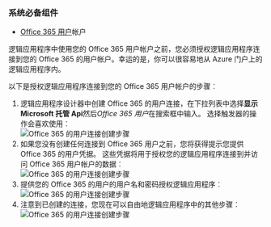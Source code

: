 ### <a name="prerequisites"></a>系统必备组件

- [Office 365 用户](https://office365.com)帐户  


逻辑应用程序中使用您的 Office 365 用户帐户之前，您必须授权逻辑应用程序连接到您的 Office 365 的用户帐户。幸运的是，你可以很容易地从 Azure 门户上的逻辑应用程序内。  

以下是授权逻辑应用程序连接到您的 Office 365 用户帐户的步骤︰  
1. 逻辑应用程序设计器中创建 Office 365 的用户连接，在下拉列表中选择**显示 Microsoft 托管 Api**然后*Office 365 用户*在搜索框中输入。 选择触发器的操作会喜欢使用︰  
![Office 365 的用户连接创建步骤](./media/connectors-create-api-office365users/office365users-1.png)  
2. 如果您没有创建任何连接到 Office 365 用户之前，您将获得提示您提供 Office 365 的用户凭据。 这些凭据将用于授权您的逻辑应用程序连接到并访问 Office 365 用户帐户的数据︰  
![Office 365 的用户连接创建步骤](./media/connectors-create-api-office365users/office365users-2.png)  
3. 提供您的 Office 365 的用户的用户名和密码授权逻辑应用程序︰  
 ![Office 365 的用户连接创建步骤](./media/connectors-create-api-office365users/office365users-3.png)  
4. 注意到已创建的连接，您现在可以自由地逻辑应用程序中的其他步骤︰  
![Office 365 的用户连接创建步骤](./media/connectors-create-api-office365users/office365users-4.png)  
  